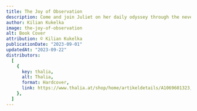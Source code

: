 ```yaml
---
title: The Joy of Observation
description: Come and join Juliet on her daily odyssey through the never-sleeping streets of the concrete jungle. Feeding the birds at Wendriff park, indulging in delicious pastries at her favorite French Bistro, or leisurely sipping a latte at McCliffton's on 8th Street. Just make sure to not lose yourself in the superficiality of it all, as you will miss out on the beauty that is hidden in the mundanity of everyday life.
author: Kilian Kukelka
image: the-joy-of-observation
alt: Book Cover
attribution: © Kilian Kukelka
publicationDate: "2023-09-01"
updatedAt: "2023-09-22"
distributors:
  [
    {
      key: thalia,
      alt: Thalia,
      format: Hardcover,
      link: https://www.thalia.at/shop/home/artikeldetails/A1069601323,
    },
  ]
---
```

